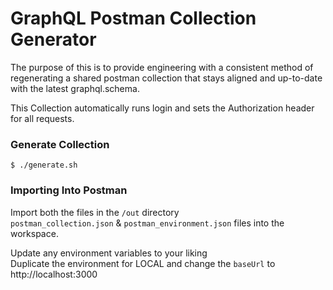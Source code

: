 # GraphQL Postman Collection Generator

The purpose of this is to provide engineering with a consistent method of regenerating a
shared postman collection that stays aligned and up-to-date with the latest graphql.schema.

This Collection automatically runs login and sets the Authorization header for all requests.

### Generate Collection

```shell
$ ./generate.sh
```

### Importing Into Postman
Import both the files in the `/out` directory \
`postman_collection.json` &
`postman_environment.json` 
files into the workspace.

Update any environment variables to your liking \
Duplicate the environment for LOCAL and change the `baseUrl` to http://localhost:3000
